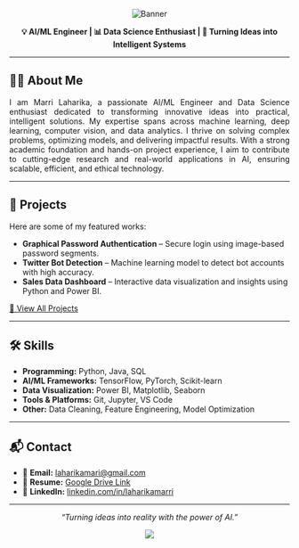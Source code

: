 <!-- HEADER BANNER -->
<p align="center">
  <img src="https://capsule-render.vercel.app/api?type=waving&color=0:4F46E5,100:9333EA&height=200&section=header&text=Marri%20Laharika&fontSize=40&fontColor=ffffff&animation=fadeIn" alt="Banner"/>
</p>

<!-- Tagline -->
<p align="center"><strong>💡 AI/ML Engineer | 📊 Data Science Enthusiast | 🚀 Turning Ideas into Intelligent Systems</strong></p>

---

## 🧑‍💼 About Me
<p align="justify">
I am Marri Laharika, a passionate AI/ML Engineer and Data Science enthusiast dedicated to transforming innovative ideas into practical, intelligent solutions. My expertise spans across machine learning, deep learning, computer vision, and data analytics. I thrive on solving complex problems, optimizing models, and delivering impactful results.  
With a strong academic foundation and hands-on project experience, I aim to contribute to cutting-edge research and real-world applications in AI, ensuring scalable, efficient, and ethical technology.
</p>

---

## 🚀 Projects
Here are some of my featured works:

- **Graphical Password Authentication** – Secure login using image-based password segments.
- **Twitter Bot Detection** – Machine learning model to detect bot accounts with high accuracy.
- **Sales Data Dashboard** – Interactive data visualization and insights using Python and Power BI.

[🔗 View All Projects](https://github.com/laharika0127?tab=repositories)

---

## 🛠 Skills
- **Programming:** Python, Java, SQL  
- **AI/ML Frameworks:** TensorFlow, PyTorch, Scikit-learn  
- **Data Visualization:** Power BI, Matplotlib, Seaborn  
- **Tools & Platforms:** Git, Jupyter, VS Code  
- **Other:** Data Cleaning, Feature Engineering, Model Optimization  

---

## 📬 Contact
- 📧 **Email:** [laharikamari@gmail.com](mailto:laharikamari@gmail.com)  
- 📄 **Resume:** [Google Drive Link](https://drive.google.com/file/d/16Vh_1Utb96JZwlknwgifKvluuLgx3Gg7/view)  
- 🔗 **LinkedIn:** [linkedin.com/in/laharikamarri](https://www.linkedin.com/in/laharikamarri/)  

---

<p align="center">
  <em>“Turning ideas into reality with the power of AI.”</em>
</p>

<!-- FOOTER -->
<p align="center">
  <img src="https://capsule-render.vercel.app/api?type=waving&color=0:9333EA,100:4F46E5&height=100&section=footer"/>
</p>
